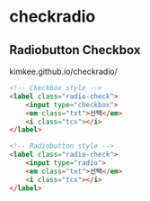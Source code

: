 # checkradio

## Radiobutton  Checkbox

kimkee.github.io/checkradio/

```html
<!-- Ckeckbox style -->
<label class="radio-check">
    <input type="checkbox">
    <em class="txt">선택</em>
    <i class="tcx"></i>
</label>
```
```html
<!-- Radiobutton style -->
<label class="radio-check">
    <input type="radio">
    <em class="txt">선택</em>
    <i class="tcx"></i>
</label>
```
